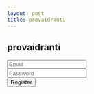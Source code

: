 ```yaml
---
layout: post
title: provaidranti
---
```

## provaidranti

<form action="https://api.particle.io/v1/orgs/Idrante/customers" method="post">
    <input type="hidden" name="response_type" value="12f4ec72c000011c686b2a1734d88e026305abc8" />
    <input type="hidden" name="client_id" value="idranti-2434" />
    <div class="form-group">
        <input type="email" class="form-control" name="email" placeholder="Email">
    </div>
    <div class="form-group">
        <input type="password" class="form-control" name="password" placeholder="Password">
    </div>
    <input type="submit" class="btn btn-lg btn-primary btn-block" value="Register" id="registration-submit">
 </form>

